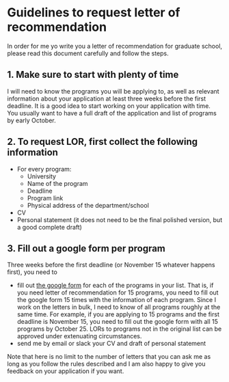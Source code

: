 # Guidelines to request letter of recommendation

In order for me yo write you a letter of recommendation for graduate school, please read this document carefully and follow the steps.

## 1. Make sure to start with plenty of time
I will need to know the programs you will be applying to, as well as relevant information about your application at least three weeks before the first deadline. It is a good idea to start working on your application with time. You usually want to have a full draft of the application and list of programs by early October.

## 2. To request LOR, first collect the following information
- For every program:
    - University
    - Name of the program
    - Deadline
    - Program link
    - Physical address of the department/school
- CV
- Personal statement (it does not need to be the final polished version, but a good complete draft)

## 3. Fill out a google form per program
Three weeks before the first deadline (or November 15 whatever happens first), you need to 
- fill out [the google form](https://forms.gle/ozvDqMxaPhvXdh399) for each of the programs in your list. That is, if you need letter of recommendation for 15 programs, you need to fill out the google form 15 times with the information of each program. Since I work on the letters in bulk, I need to know of all programs roughly at the same time. For example, if you are applying to 15 programs and the first deadline is November 15, you need to fill out the google form with all 15 programs by October 25. LORs to programs not in the original list can be approved under extenuating circumstances.
- send me by email or slack your CV and draft of personal statement

Note that here is no limit to the number of letters that you can ask me as long as you follow the rules described and I am also happy to give you feedback on your application if you want.

